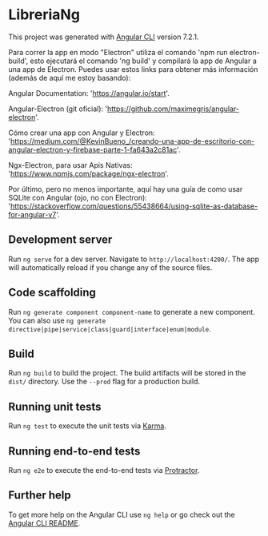 # LibreriaNg

This project was generated with [Angular CLI](https://github.com/angular/angular-cli) version 7.2.1.

Para correr la app en modo "Electron" utiliza el comando 'npm run electron-build', esto ejecutará el comando 'ng build' y compilará la app de Angular a una app de Electron.
Puedes usar estos links para obtener más información (además de aquí me estoy basando):

Angular Documentation: 'https://angular.io/start'.

Angular-Electron (git oficial): 'https://github.com/maximegris/angular-electron'.

Cómo crear una app con Angular y Electron: 'https://medium.com/@KevinBueno_/creando-una-app-de-escritorio-con-angular-electron-y-firebase-parte-1-fa643a2c81ac'.

Ngx-Electron, para usar Apis Nativas: 'https://www.npmjs.com/package/ngx-electron'.

Por último, pero no menos importante, aquí hay una guía de como usar SQLite con Angular (ojo, no con Electron):
'https://stackoverflow.com/questions/55438664/using-sqlite-as-database-for-angular-v7'.

## Development server

Run `ng serve` for a dev server. Navigate to `http://localhost:4200/`. The app will automatically reload if you change any of the source files.

## Code scaffolding

Run `ng generate component component-name` to generate a new component. You can also use `ng generate directive|pipe|service|class|guard|interface|enum|module`.

## Build

Run `ng build` to build the project. The build artifacts will be stored in the `dist/` directory. Use the `--prod` flag for a production build.

## Running unit tests

Run `ng test` to execute the unit tests via [Karma](https://karma-runner.github.io).

## Running end-to-end tests

Run `ng e2e` to execute the end-to-end tests via [Protractor](http://www.protractortest.org/).

## Further help

To get more help on the Angular CLI use `ng help` or go check out the [Angular CLI README](https://github.com/angular/angular-cli/blob/master/README.md).
